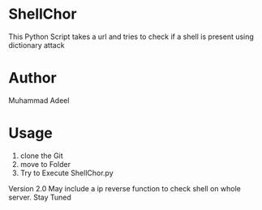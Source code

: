 ShellChor
=========

This Python Script takes a url and tries to check if a shell is present using dictionary attack


Author
========

Muhammad Adeel


Usage
========

1. clone the Git
2. move to Folder
3. Try to Execute ShellChor.py



Version 2.0 May include a ip reverse function to check shell on whole server. Stay Tuned
